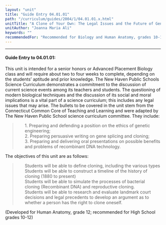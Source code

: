 ```yaml
---
layout: "unit"
title: "Guide Entry 04.01.01"
path: "/curriculum/guides/2004/1/04.01.01.x.html"
unitTitle: "A Clone of Your Own: The Legal Issues and the Future of Genetic Engineering on Humans"
unitAuthor: "Joanna Maria Ali"
keywords: ""
recommendedFor: "Recommended for Biology and Human Anatomy, grades 10-12."
---
```

<body>
<hr/>
<h4>
Guide Entry to 04.01.01:
</h4>
<p>
This unit is intended for a senior honors or Advanced Placement Biology class and will require about two to four weeks to complete, depending on the students’ aptitude and prior knowledge. The New Haven Public Schools Science Curriculum demonstrates a commitment to the discussion of current science events among its teachers and students. The questioning of modern biological techniques and the discussion of its social and moral implications is a vital part of a science curriculum; this includes any legal issues that may arise. The bullets to be covered in the unit stem from the Connecticut Common Core of Teaching and Learning and were adapted by The New Haven Public School science curriculum committee. They include:
</p>
<blockquote>
<ul style="list-style-type: none">
<li>
1. Preparing and defending a position on the ethics of genetic engineering;
</li>
<li>
2. Preparing persuasive writing on gene splicing and cloning;
</li>
<li>
3. Preparing and delivering oral presentations on possible benefits and problems of recombinant DNA technology.
</li>
</ul>
</blockquote>

<p>
The objectives of this unit are as follows:
</p>

<blockquote>
<ul style="list-style-type: none">
<li>
Students will be able to define cloning, including the various types
</li>
<li>
Students will be able to construct a timeline of the history of cloning (1880 to present)
</li>
<li>
Students will be able to simulate the processes of bacterial cloning (Recombinant DNA) and reproductive cloning.
</li>
<li>
Students will be able to research and evaluate landmark court decisions and legal precedents to develop an argument as to whether a person has the right to clone oneself.
</li>
</ul>
</blockquote>
<p>
(Developed for Human Anatomy, grade 12; recommended for High School grades 10-12)
</p>
</body>
